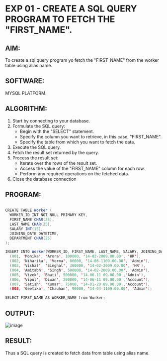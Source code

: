 # EXP 01 - CREATE A SQL QUERY PROGRAM TO FETCH THE "FIRST_NAME".

## AIM:

To create a sql query program yo fetch the "FIRST_NAME" from the worker table using alias name.

## SOFTWARE:

MYSQL PLATFORM.

## ALGORITHM:

1) Start by connecting to your database.
2) Formulate the SQL query:
      * Begin with the "SELECT" statement.
      * Specify the column you want to retrieve, in this case, "FIRST_NAME".
      * Specify the table from which you want to fetch the data.
3) Execute the SQL query.
4) Fetch the result set returned by the query.
5) Process the result set:
      * Iterate over the rows of the result set.
      * Access the value of the "FIRST_NAME" column for each row.
      * Perform any required operations on the fetched data.
6) Close the database connection

## PROGRAM:

```java

CREATE TABLE Worker (
  WORKER_ID INT NOT NULL PRIMARY KEY,
  FIRST_NAME CHAR(25),
  LAST_NAME CHAR(25),
  SALARY INT(15),
  JOINING_DATE DATETIME,
  DEPARTMENT CHAR(25)
);

INSERT INTO Worker(WORKER_ID, FIRST_NAME, LAST_NAME, SALARY, JOINING_DATE,DEPARTMENT) VALUES
  (001, 'Monika', 'Arora', 100000, '14-02-2009.00.00', 'HR'),
  (002, 'Niharika', 'Verma', 80000, '14-06-1109.00.00', 'Admin'),
  (003, 'Vishal', 'Singhal', 300000, '14-02-2009.00.00', 'HR'),
  (004, 'Amitabh', 'Singh', 500000, '14-02-2009.00.00', 'Admin'),
  (005, 'Vivek', 'Bhati', 500000, '14-06-11 09.00.00','Admin'),
  (006, 'Vipul', 'Diwan', 200000, '14-06-11 09.00.00','Account'),
  (007, 'Satish', 'Kumar', 75000, '14-01-20 09.00.00','Account'),
  (008, 'Geetika', 'Chauhan', 90000, '14-04-1109.00.00', 'Admin');

SELECT FIRST_NAME AS WORKER_NAME from Worker;

```
## OUTPUT:

![image](https://github.com/Aashima02/Fetch-Alias/assets/93427086/5f1dc0c6-fc4f-4a9b-b09d-1de57f5a64d6)

## RESULT:

Thus a SQL query is created to fetch data from table using alias name.

